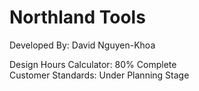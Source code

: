 # Northland Tools

Developed By: David Nguyen-Khoa

Design Hours Calculator: 80% Complete  
Customer Standards: Under Planning Stage